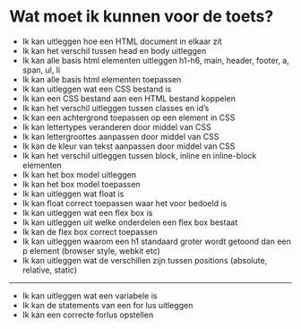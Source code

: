 # Wat moet ik kunnen voor de toets?

* Ik kan uitleggen hoe een HTML document in elkaar zit
* Ik kan het verschil tussen head en body uitleggen
* Ik kan alle basis html elementen uitleggen h1-h6, main, header, footer, a, span, ul, li
* Ik kan alle basis html elementen toepassen
* Ik kan uitleggen wat een CSS bestand is
* Ik kan een CSS bestand aan een HTML bestand koppelen
* Ik kan het verschil uitleggen tussen classes en id’s
* Ik kan een achtergrond toepassen op een element in CSS
* Ik kan lettertypes veranderen door middel van CSS
* Ik kan lettergroottes aanpassen door middel van CSS
* Ik kan de kleur van tekst aanpassen door middel van CSS
* Ik kan het verschil uitleggen tussen block, inline en inline-block elementen
* Ik kan het box model uitleggen
* Ik kan het box model toepassen
* Ik kan uitleggen wat float is
* Ik kan float correct toepassen waar het voor bedoeld is
* Ik kan uitleggen wat een flex box is
* Ik kan uitleggen uit welke onderdelen een flex box bestaat
* Ik kan de flex box correct toepassen
* Ik kan uitleggen waarom een h1 standaard groter wordt getoond dan een p element (browser style, webkit etc) 
* Ik kan uitleggen wat de verschillen zijn tussen positions (absolute, relative, static)
---
* Ik kan uitleggen wat een variabele is
* Ik kan de statements van een for lus uitleggen 
* Ik kan een correcte forlus opstellen
